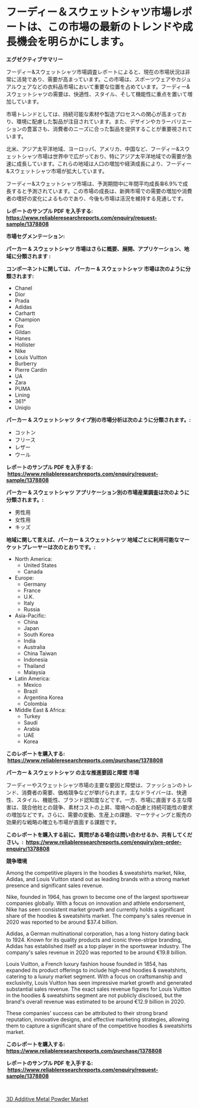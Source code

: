 <p><h1>フーディー＆スウェットシャツ市場レポートは、この市場の最新のトレンドや成長機会を明らかにします。</h1></p><p><strong>エグゼクティブサマリー</strong></p>
<p><p>フーディー&スウェットシャツ市場調査レポートによると、現在の市場状況は非常に活発であり、需要が高まっています。この市場は、スポーツウェアやカジュアルウェアなどの衣料品市場において重要な位置を占めています。フーディー&スウェットシャツの需要は、快適性、スタイル、そして機能性に重点を置いて増加しています。</p><p>市場トレンドとしては、持続可能な素材や製造プロセスへの関心が高まっており、環境に配慮した製品が注目されています。また、デザインやカラーバリエーションの豊富さも、消費者のニーズに合った製品を提供することが重要視されています。</p><p>北米、アジア太平洋地域、ヨーロッパ、アメリカ、中国など、フーディー&スウェットシャツ市場は世界中で広がっており、特にアジア太平洋地域での需要が急速に成長しています。これらの地域は人口の増加や経済成長により、フーディー&スウェットシャツ市場が拡大しています。</p><p>フーディー&スウェットシャツ市場は、予測期間中に年間平均成長率6.9%で成長すると予測されています。この市場の成長は、新興市場での需要の増加や消費者の嗜好の変化によるものであり、今後も市場は活況を維持する見通しです。</p></p>
<p><strong>レポートのサンプル PDF を入手する: <a href="https://www.reliableresearchreports.com/enquiry/request-sample/1378808">https://www.reliableresearchreports.com/enquiry/request-sample/1378808</a></strong></p>
<p><strong>市場セグメンテーション:</strong></p>
<p><strong> パーカー & スウェットシャツ 市場はさらに概要、展開、アプリケーション、地域に分類されます :</strong></p>
<p><strong>コンポーネントに関しては、 パーカー & スウェットシャツ 市場は次のように分類されます: &nbsp;</strong></p>
<p><ul><li>Chanel</li><li>Dior</li><li>Prada</li><li>Adidas</li><li>Carhartt</li><li>Champion</li><li>Fox</li><li>Gildan</li><li>Hanes</li><li>Hollister</li><li>Nike</li><li>Louis Vuitton</li><li>Burberry</li><li>Pierre Cardin</li><li>UA</li><li>Zara</li><li>PUMA</li><li>Lining</li><li>361°</li><li>Uniqlo</li></ul></p>
<p><strong> パーカー & スウェットシャツ タイプ別の市場分析は次のように分類されます。:</strong></p>
<p><ul><li>コットン</li><li>フリース</li><li>レザー</li><li>ウール</li></ul></p>
<p><strong>レポートのサンプル PDF を入手する: &nbsp;<a href="https://www.reliableresearchreports.com/enquiry/request-sample/1378808">https://www.reliableresearchreports.com/enquiry/request-sample/1378808</a></strong></p>
<p><strong> パーカー & スウェットシャツ アプリケーション別の市場産業調査は次のように分類されます。:</strong></p>
<p><ul><li>男性用</li><li>女性用</li><li>キッズ</li></ul></p>
<p><strong>地域に関して言えば、パーカー & スウェットシャツ 地域ごとに利用可能なマーケットプレーヤーは次のとおりです。:</strong></p>
<p><ul>
    <li>
        North America:
        <ul>
            <li>United States</li>
            <li>Canada</li>
        </ul>
    </li>
    <li>
        Europe:
        <ul>
            <li>Germany</li>
            <li>France</li>
            <li>U.K.</li>
            <li>Italy</li>
            <li>Russia</li>
        </ul>
    </li>
    <li>
        Asia-Pacific:
        <ul>
            <li>China</li>
            <li>Japan</li>
            <li>South Korea</li>
            <li>India</li>
            <li>Australia</li>
            <li>China Taiwan</li>
            <li>Indonesia</li>
            <li>Thailand</li>
            <li>Malaysia</li>
        </ul>
    </li>
    <li>
        Latin America:
        <ul>
            <li>Mexico</li>
            <li>Brazil</li>
            <li>Argentina Korea</li>
            <li>Colombia</li>
        </ul>
    </li>
    <li>
        Middle East & Africa:
        <ul>
            <li>Turkey</li>
            <li>Saudi</li>
            <li>Arabia</li>
            <li>UAE</li>
            <li>Korea</li>
        </ul>
    </li>
    </ul></p>
<p><strong>このレポートを購入する: &nbsp;<a href="https://www.reliableresearchreports.com/purchase/1378808">https://www.reliableresearchreports.com/purchase/1378808</a></strong></p>
<p><strong>パーカー & スウェットシャツ の主な推進要因と障壁 市場</strong></p>
<p><p>フーディーやスウェットシャツ市場の主要な要因と障壁は、ファッションのトレンド、消費者の需要、価格競争などが挙げられます。主なドライバーは、快適性、スタイル、機能性、ブランド認知度などです。一方、市場に直面する主な障害は、競合他社との競争、素材コストの上昇、環境への配慮と持続可能性の要求の増加などです。さらに、需要の変動、生産上の課題、マーケティングと販売の効果的な戦略の確立も市場が直面する課題です。</p></p>
<p><strong>このレポートを購入する前に、質問がある場合は問い合わせるか、共有してください。:&nbsp; <a href="https://www.reliableresearchreports.com/enquiry/pre-order-enquiry/1378808">https://www.reliableresearchreports.com/enquiry/pre-order-enquiry/1378808</a></strong></p>
<p><strong>競争環境</strong></p>
<p><p>Among the competitive players in the hoodies & sweatshirts market, Nike, Adidas, and Louis Vuitton stand out as leading brands with a strong market presence and significant sales revenue.</p><p>Nike, founded in 1964, has grown to become one of the largest sportswear companies globally. With a focus on innovation and athlete endorsement, Nike has seen consistent market growth and currently holds a significant share of the hoodies & sweatshirts market. The company's sales revenue in 2020 was reported to be around $37.4 billion.</p><p>Adidas, a German multinational corporation, has a long history dating back to 1924. Known for its quality products and iconic three-stripe branding, Adidas has established itself as a top player in the sportswear industry. The company's sales revenue in 2020 was reported to be around €19.8 billion.</p><p>Louis Vuitton, a French luxury fashion house founded in 1854, has expanded its product offerings to include high-end hoodies & sweatshirts, catering to a luxury market segment. With a focus on craftsmanship and exclusivity, Louis Vuitton has seen impressive market growth and generated substantial sales revenue. The exact sales revenue figures for Louis Vuitton in the hoodies & sweatshirts segment are not publicly disclosed, but the brand's overall revenue was estimated to be around €12.9 billion in 2020.</p><p>These companies' success can be attributed to their strong brand reputation, innovative designs, and effective marketing strategies, allowing them to capture a significant share of the competitive hoodies & sweatshirts market.</p></p>
<p><strong>このレポートを購入する: &nbsp; <a href="https://www.reliableresearchreports.com/purchase/1378808">https://www.reliableresearchreports.com/purchase/1378808</a></strong></p>
<p><strong>レポートのサンプル PDF を入手する: &nbsp;<a href="https://www.reliableresearchreports.com/enquiry/request-sample/1378808">https://www.reliableresearchreports.com/enquiry/request-sample/1378808</a></strong><strong></strong></p>
<p>&nbsp;</p>
<p><p><a href="https://fuschia-pecorino-a6d.notion.site/3D-Additive-Metal-Powder-Market-Growth-Market-Trends-COVID-19-Impact-and-Forecasts-for-period-fro-e5d1813125344e63863c6fcc5d47742d">3D Additive Metal Powder Market</a></p></p>